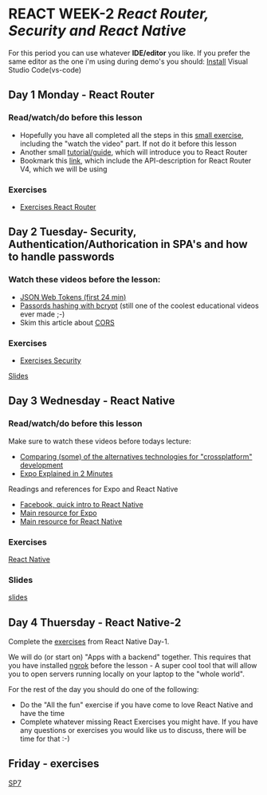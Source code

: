 # REACT WEEK-2 *React Router, Security and React Native*

For this period you can use whatever **IDE/editor** you like. If you prefer the same editor as the one i'm using during demo's you should: [Install](https://code.visualstudio.com/download) Visual Studio Code(vs-code) 

## Day 1 Monday - React Router

### Read/watch/do before this lesson
- Hopefully you have all completed all the steps in this [small exercise](https://docs.google.com/document/d/1NifApJ0QWxqa5kvvDxCvYew7WYqVViKiE0X8tB0Su0A/edit?usp=sharing), including the "watch the video" part. If not do it before this lesson
- Another small [tutorial/guide](https://www.sitepoint.com/react-router-v4-complete-guide/), which will introduce you to React Router
- Bookmark this [link](https://reacttraining.com/react-router/web/api/), which include the API-description for React Router V4, which we will be using

### Exercises
- [Exercises React Router](https://docs.google.com/document/d/1HS5x4viPsdFU0DxK-mIDTkaOk5v3NmJSig-JCOTmqQg/edit?usp=sharing) 



## Day 2 Tuesday- Security, Authentication/Authorication in SPA's and how to handle passwords

### Watch these videos before the lesson:

- [JSON Web Tokens (first 24 min)](https://www.youtube.com/watch?v=oXxbB5kv9OA)
- [Passords hashing with bcrypt](https://www.youtube.com/watch?v=O6cmuiTBZVs) (still one of the coolest educational videos ever made ;-)
- Skim this article about [CORS](https://developer.mozilla.org/en-US/docs/Web/HTTP/CORS)


### Exercises
- [Exercises Security](https://docs.google.com/document/d/1hC21WzWjNnQLy0eoLJB-HFRmVYpj-KtprHfmgwlyx50/edit?usp=sharing) 

[Slides](http://sem3slides.mydemos.dk/security/security.html)


## Day 3 Wednesday - React Native

### Read/watch/do before this lesson
Make sure to watch these videos before todays lecture:
- [Comparing (some) of the alternatives technologies for "crossplatform" development](https://www.youtube.com/watch?v=bnYJRYFsrSw)
- [Expo Explained in 2 Minutes](https://www.youtube.com/watch?v=IQI9aUlouMI)

Readings and references for Expo and React Native
- [Facebook, quick intro to React Native](https://facebook.github.io/react-native/)
- [Main resource for Expo](https://docs.expo.io/versions/latest/index.html)
- [Main resource for React Native](https://facebook.github.io/react-native/docs/getting-started.html)

### Exercises
[React Native](https://docs.google.com/document/d/1InOKIB8hLsjKCtjrqkgtQIDHDorMEvpE_j12MMvU1Vk/edit?usp=sharing)

### Slides
[slides](https://efif.sharepoint.com/sites/cph/Lyngby/_layouts/15/guestaccess.aspx?docid=04450ab78c4af4a52b57374a8a0bbab99&authkey=Abf1DjeZQAopUlja2hem9cs)

## Day 4 Thuersday - React Native-2

Complete the [exercises](https://docs.google.com/document/d/1InOKIB8hLsjKCtjrqkgtQIDHDorMEvpE_j12MMvU1Vk/edit#heading=h.ixjgmzszw27t) from React Native Day-1.

We will do (or start on)  "Apps with a backend" together. This requires that you have installed [ngrok](https://ngrok.com/) before the lesson - A super cool tool that will allow you to open servers running locally on your laptop to the "whole world".

For the rest of the day you should do one of the following:
- Do the "All the fun" exercise if you have come to love React Native and have the time
- Complete whatever missing React Exercises you might have. If you have any questions or exercises you would like us to discuss, there will be time for that :-)

## Friday - exercises
[SP7]()
